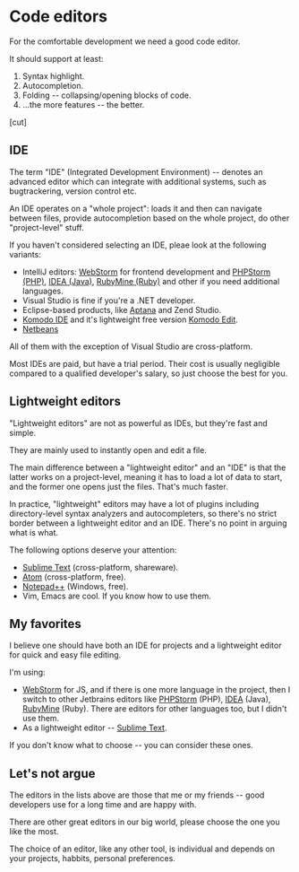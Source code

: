# Code editors

For the comfortable development we need a good code editor.

It should support at least:

1. Syntax highlight.
2. Autocompletion.
3. Folding -- collapsing/opening blocks of code.
4. ...the more features -- the better.

[cut]

## IDE

The term "IDE" (Integrated Development Environment) -- denotes an advanced editor which can integrate with additional systems, such as bugtrackering, version control etc.

An IDE operates on a "whole project": loads it and then can navigate between files, provide autocompletion based on the whole project, do other "project-level" stuff.

If you haven't considered selecting an IDE, pleae look at the following variants:

- IntelliJ editors: [WebStorm](http://www.jetbrains.com/webstorm/) for frontend development and [PHPStorm (PHP)](http://www.jetbrains.com/phpstorm/), [IDEA (Java)](http://www.jetbrains.com/idea/), [RubyMine (Ruby)](http://www.jetbrains.com/ruby/) and other if you need additional languages.
- Visual Studio is fine if you're a .NET developer.
- Eclipse-based products, like [Aptana](http://www.aptana.com/) and Zend Studio.
- [Komodo IDE](http://www.activestate.com/komodo-ide) and it's lightweight free version [Komodo Edit](http://www.activestate.com/komodo-edit).
- [Netbeans](http://netbeans.org/)

All of them with the exception of Visual Studio are cross-platform.

Most IDEs are paid, but have a trial period. Their cost is usually negligible compared to a qualified developer's salary, so just choose the best for you.

## Lightweight editors

"Lightweight editors" are not as powerful as IDEs, but they're fast and simple.

They are mainly used to instantly open and edit a file.

The main difference between a "lightweight editor" and an "IDE" is that the latter works on a project-level, meaning it has to load a lot of data to start, and the former one opens just the files. That's much faster.

In practice, "lightweight" editors may have a lot of plugins including directory-level syntax analyzers and autocompleters, so there's no strict border between a lightweight editor and an IDE. There's no point in arguing what is what.

The following options deserve your attention:

- <a href="http://www.sublimetext.com">Sublime Text</a> (cross-platform, shareware).
- <a href="https://atom.io/">Atom</a> (cross-platform, free).
- <a href="http://sourceforge.net/projects/notepad-plus/">Notepad++</a> (Windows, free).
- Vim, Emacs are cool. If you know how to use them.

## My favorites

I believe one should have both an IDE for projects and a lightweight editor for quick and easy file editing.

I'm using:

- [WebStorm](http://www.jetbrains.com/webstorm/) for JS, and if there is one more language in the project, then I switch to other Jetbrains editors like [PHPStorm](http://www.jetbrains.com/phpstorm/) (PHP), [IDEA](http://www.jetbrains.com/idea/) (Java), [RubyMine](http://www.jetbrains.com/ruby/) (Ruby). There are editors for other languages too, but I didn't use them.
- As a lightweight editor -- <a href="http://www.sublimetext.com">Sublime Text</a>.

If you don't know what to choose -- you can consider these ones.

## Let's not argue

The editors in the lists above are those that me or my friends -- good developers use for a long time and are happy with.

There are other great editors in our big world, please choose the one you like the most.

The choice of an editor, like any other tool, is individual and depends on your projects, habbits, personal preferences.
